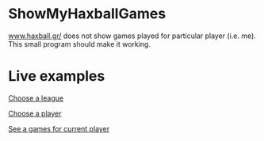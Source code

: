 ShowMyHaxballGames
==================

www.haxball.gr/ does not show games played for particular player (i.e. me). This small program should make it working.

Live examples
==================

[Choose a league](http://showmyhaxballgames.angelo.hostingasp.pl/)

[Choose a player](http://showmyhaxballgames.angelo.hostingasp.pl/121729)

[See a games for current player](http://showmyhaxballgames.angelo.hostingasp.pl/121729/Marian)
